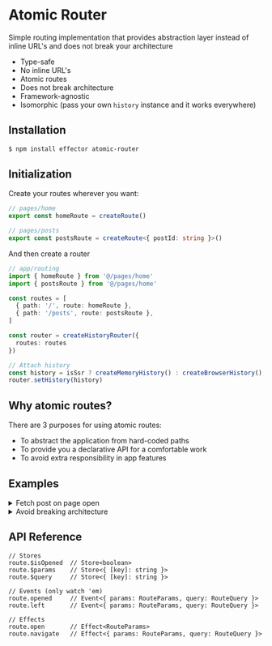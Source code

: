 # Atomic Router

Simple routing implementation that provides abstraction layer instead of inline URL's and does not break your architecture

- Type-safe
- No inline URL's
- Atomic routes
- Does not break architecture
- Framework-agnostic
- Isomorphic (pass your own `history` instance and it works everywhere)

## Installation
```bash
$ npm install effector atomic-router
```

## Initialization
Create your routes wherever you want:
```ts
// pages/home
export const homeRoute = createRoute()

// pages/posts
export const postsRoute = createRoute<{ postId: string }>()
```
And then create a router
```ts
// app/routing
import { homeRoute } from '@/pages/home'
import { postsRoute } from '@/pages/home'

const routes = [
  { path: '/', route: homeRoute },
  { path: '/posts', route: postsRoute },
]

const router = createHistoryRouter({
  routes: routes
})

// Attach history
const history = isSsr ? createMemoryHistory() : createBrowserHistory();
router.setHistory(history)
```

## Why atomic routes?
There are 3 purposes for using atomic routes:
- To abstract the application from hard-coded paths
- To provide you a declarative API for a comfortable work
- To avoid extra responsibility in app features

## Examples
<details>
  <summary>Fetch post on page open</summary>

  1. In your model, create effect and store which you'd like to trigger:
  ```tsx
  export const getPostFx = createEffect<{ postId:string }, Post>(({ postId }) => {
    return api.get(`/posts/${postId}`)
  })
  
  export const $post = restore(getPostFx.doneData, null)
  ```

  2. And just trigger it when `postPage.$params` change:
  ```tsx
  //route.ts
  import { getPostFx } from './model'

  const postPage = createRoute<{ postId: string }>()

  guard({
    source: postPage.$params,
    filter: postPage.$isOpened,
    target: getPostFx
  })
  ```
</details>
<details>
  <summary>Avoid breaking architecture</summary>

  Imagine that we have a good architecture, where our code can be presented as a dependency tree.  
  So, we don't make neither circular imports, nor they go backwards.  
  For example, we have `Card -> PostCard -> PostsList -> PostsPage` flow, where `PostsList` doesn't know about `PostsPage`, `PostCard` doesn't know about `PostsList` etc.  
    
  But now we need our `PostCard` to open `PostsPage` route.  
  And usually, we add extra responisbility by letting it know what the route is

  ```tsx
  const PostCard = ({ id }) => {
    const post = usePost(id)

    return (
      <Card>
        <Card.Title>{post.title}</Card.Title>
        <Card.Description>{post.title}</Card.Description>
        {/* NOOOO! */}
        <Link to={postsPageRoute} params={{ postId: id }}>Read More</Link>
      </Card>
    )
  }
  ```

  With `atomic-router`, you can create a "personal" route for this card:
  ```tsx
  const readMoreRoute = createRoute<{{ postId: id }}>()
  ```
  
  And then you can just give it the same path as your `PostsPage` has:

  ```tsx
  const routes = [
    { path: '/posts/:postId', route: readMoreRoute },
    { path: '/posts/:postId', route: postsPageRoute },
  ]
  ```

  Both will work perfectly fine as they are completely independent
</details>

## API Reference
```tsx
// Stores
route.$isOpened  // Store<boolean>
route.$params    // Store<{ [key]: string }>
route.$query     // Store<{ [key]: string }>

// Events (only watch 'em)
route.opened     // Event<{ params: RouteParams, query: RouteQuery }>
route.left       // Event<{ params: RouteParams, query: RouteQuery }>

// Effects
route.open       // Effect<RouteParams>
route.navigate   // Effect<{ params: RouteParams, query: RouteQuery }>
```
